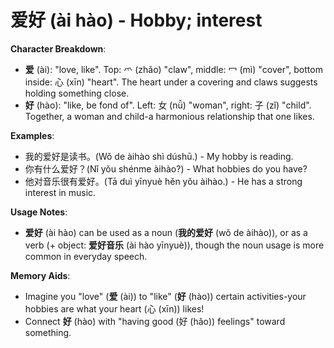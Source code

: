 # **爱好 (ài hào) - Hobby; interest**

**Character Breakdown**:  
- **爱** (ài): "love, like". Top: 爫 (zhǎo) "claw", middle: 冖 (mì) "cover", bottom inside: 心 (xīn) "heart". The heart under a covering and claws suggests holding something close.  
- **好** (hào): "like, be fond of". Left: 女 (nǚ) "woman", right: 子 (zǐ) "child". Together, a woman and child-a harmonious relationship that one likes.

**Examples**:  
- 我的爱好是读书。(Wǒ de àihào shì dúshū.) - My hobby is reading.  
- 你有什么爱好？(Nǐ yǒu shénme àihào?) - What hobbies do you have?  
- 他对音乐很有爱好。(Tā duì yīnyuè hěn yǒu àihào.) - He has a strong interest in music.

**Usage Notes**:  
- **爱好** (ài hào) can be used as a noun (**我的爱好** (wǒ de àihào)), or as a verb (+ object: **爱好音乐** (ài hào yīnyuè)), though the noun usage is more common in everyday speech.

**Memory Aids**:  
- Imagine you "love" (**爱** (ài)) to "like" (**好** (hào)) certain activities-your hobbies are what your heart (心 (xīn)) likes!  
- Connect **好** (hào) with "having good (好 (hǎo)) feelings" toward something.